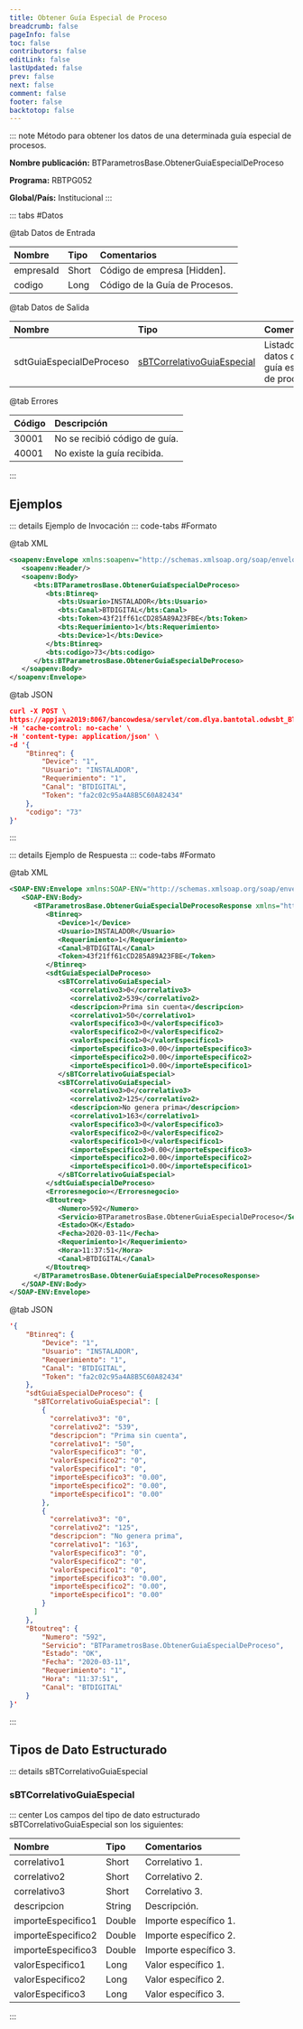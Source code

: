 ```yaml
---
title: Obtener Guía Especial de Proceso
breadcrumb: false
pageInfo: false
toc: false
contributors: false
editLink: false
lastUpdated: false
prev: false
next: false
comment: false
footer: false
backtotop: false
---
```


<!-- ABRE DATOS DEL MÉTODO -->
::: note Método para obtener los datos de una determinada guía especial de procesos.

**Nombre publicación:** BTParametrosBase.ObtenerGuiaEspecialDeProceso

**Programa:** RBTPG052

**Global/País:** Institucional
:::
<!-- CIERRA DATOS DEL MÉTODO -->

<!-- ABRE TABLA DE DATOS -->
::: tabs #Datos 

@tab Datos de Entrada

Nombre | Tipo | Comentarios
:--------- | :--------- | :---------
empresaId | Short | Código de empresa [Hidden].
codigo | Long | Código de la Guía de Procesos.

@tab Datos de Salida

Nombre | Tipo | Comentarios
:--------- | :----------- | :-----------
sdtGuiaEspecialDeProceso | [sBTCorrelativoGuiaEspecial](#sbtcorrelativoguiaespecial) | Listado de datos de la guía especial de proceso.

@tab Errores

Código | Descripción
:--------- | :-----------
30001 | No se recibió código de guía.
40001 | No existe la guía recibida.
::: 
<!-- CIERRA TABLA DE DATOS -->

## **Ejemplos**

<!-- ABRE EJEMPLO DE INVOCACIÓN -->
::: details Ejemplo de Invocación 
::: code-tabs #Formato

@tab XML
```xml
<soapenv:Envelope xmlns:soapenv="http://schemas.xmlsoap.org/soap/envelope/" xmlns:bts="http://uy.com.dlya.bantotal/BTSOA/">
   <soapenv:Header/>
   <soapenv:Body>
      <bts:BTParametrosBase.ObtenerGuiaEspecialDeProceso>
         <bts:Btinreq>
            <bts:Usuario>INSTALADOR</bts:Usuario>
            <bts:Canal>BTDIGITAL</bts:Canal>
            <bts:Token>43f21ff61cCD285A89A23FBE</bts:Token>
            <bts:Requerimiento>1</bts:Requerimiento>
            <bts:Device>1</bts:Device>
         </bts:Btinreq>
         <bts:codigo>73</bts:codigo>
      </bts:BTParametrosBase.ObtenerGuiaEspecialDeProceso>
   </soapenv:Body>
</soapenv:Envelope>
```

@tab JSON
```json
curl -X POST \
https://appjava2019:8067/bancowdesa/servlet/com.dlya.bantotal.odwsbt_BTParametrosBase_v1?ObtenerGuiaEspecialDeProceso \
-H 'cache-control: no-cache' \
-H 'content-type: application/json' \
-d '{
	"Btinreq": {
		"Device": "1",
		"Usuario": "INSTALADOR",
		"Requerimiento": "1",
		"Canal": "BTDIGITAL",
		"Token": "fa2c02c95a4A8B5C60A82434"
	},
	"codigo": "73"
}'
```
:::
<!-- CIERRA EJEMPLO DE INVOCACIÓN -->

<!-- ABRE EJEMPLO DE RESPUESTA -->
::: details Ejemplo de Respuesta 
::: code-tabs #Formato

@tab XML
```xml
<SOAP-ENV:Envelope xmlns:SOAP-ENV="http://schemas.xmlsoap.org/soap/envelope/" xmlns:xsd="http://www.w3.org/2001/XMLSchema" xmlns:SOAP-ENC="http://schemas.xmlsoap.org/soap/encoding/" xmlns:xsi="http://www.w3.org/2001/XMLSchema-instance">
   <SOAP-ENV:Body>
      <BTParametrosBase.ObtenerGuiaEspecialDeProcesoResponse xmlns="http://uy.com.dlya.bantotal/BTSOA/">
         <Btinreq>
            <Device>1</Device>
            <Usuario>INSTALADOR</Usuario>
            <Requerimiento>1</Requerimiento>
            <Canal>BTDIGITAL</Canal>
            <Token>43f21ff61cCD285A89A23FBE</Token>
         </Btinreq>
         <sdtGuiaEspecialDeProceso>
            <sBTCorrelativoGuiaEspecial>
               <correlativo3>0</correlativo3>
               <correlativo2>539</correlativo2>
               <descripcion>Prima sin cuenta</descripcion>
               <correlativo1>50</correlativo1>
               <valorEspecifico3>0</valorEspecifico3>
               <valorEspecifico2>0</valorEspecifico2>
               <valorEspecifico1>0</valorEspecifico1>
               <importeEspecifico3>0.00</importeEspecifico3>
               <importeEspecifico2>0.00</importeEspecifico2>
               <importeEspecifico1>0.00</importeEspecifico1>
            </sBTCorrelativoGuiaEspecial>
            <sBTCorrelativoGuiaEspecial>
               <correlativo3>0</correlativo3>
               <correlativo2>125</correlativo2>
               <descripcion>No genera prima</descripcion>
               <correlativo1>163</correlativo1>
               <valorEspecifico3>0</valorEspecifico3>
               <valorEspecifico2>0</valorEspecifico2>
               <valorEspecifico1>0</valorEspecifico1>
               <importeEspecifico3>0.00</importeEspecifico3>
               <importeEspecifico2>0.00</importeEspecifico2>
               <importeEspecifico1>0.00</importeEspecifico1>
            </sBTCorrelativoGuiaEspecial>
         </sdtGuiaEspecialDeProceso>
         <Erroresnegocio></Erroresnegocio>
         <Btoutreq>
            <Numero>592</Numero>
            <Servicio>BTParametrosBase.ObtenerGuiaEspecialDeProceso</Servicio>
            <Estado>OK</Estado>
            <Fecha>2020-03-11</Fecha>
            <Requerimiento>1</Requerimiento>
            <Hora>11:37:51</Hora>
            <Canal>BTDIGITAL</Canal>
         </Btoutreq>
      </BTParametrosBase.ObtenerGuiaEspecialDeProcesoResponse>
   </SOAP-ENV:Body>
</SOAP-ENV:Envelope>
```

@tab JSON
```json
'{
	"Btinreq": {
		"Device": "1",
		"Usuario": "INSTALADOR",
		"Requerimiento": "1",
		"Canal": "BTDIGITAL",
		"Token": "fa2c02c95a4A8B5C60A82434"
	},
	"sdtGuiaEspecialDeProceso": {
	  "sBTCorrelativoGuiaEspecial": [
		{
		  "correlativo3": "0",
		  "correlativo2": "539",
		  "descripcion": "Prima sin cuenta",
		  "correlativo1": "50",
		  "valorEspecifico3": "0",
		  "valorEspecifico2": "0",
		  "valorEspecifico1": "0",
		  "importeEspecifico3": "0.00",
		  "importeEspecifico2": "0.00",
		  "importeEspecifico1": "0.00"
		},
		{
		  "correlativo3": "0",
		  "correlativo2": "125",
		  "descripcion": "No genera prima",
		  "correlativo1": "163",
		  "valorEspecifico3": "0",
		  "valorEspecifico2": "0",
		  "valorEspecifico1": "0",
		  "importeEspecifico3": "0.00",
		  "importeEspecifico2": "0.00",
		  "importeEspecifico1": "0.00"
		}
	  ]
	},
	"Btoutreq": {
		"Numero": "592",
		"Servicio": "BTParametrosBase.ObtenerGuiaEspecialDeProceso",
		"Estado": "OK",
		"Fecha": "2020-03-11",
		"Requerimiento": "1",
		"Hora": "11:37:51",
		"Canal": "BTDIGITAL"
	}
}'
```
:::
<!-- CIERRA EJEMPLO DE RESPUESTA -->

## **Tipos de Dato Estructurado**

<!-- ABRE SDT -->
::: details sBTCorrelativoGuiaEspecial  

### sBTCorrelativoGuiaEspecial

::: center 
Los campos del tipo de dato estructurado sBTCorrelativoGuiaEspecial son los siguientes: 

Nombre | Tipo | Comentarios 
:--------- | :----------- | :----------- 
correlativo1 | Short | Correlativo 1. 
correlativo2 | Short | Correlativo 2. 
correlativo3 | Short | Correlativo 3. 
descripcion | String | Descripción. 
importeEspecifico1 | Double | Importe específico 1. 
importeEspecifico2 | Double | Importe específico 2. 
importeEspecifico3 | Double | Importe específico 3. 
valorEspecifico1 | Long | Valor específico 1. 
valorEspecifico2 | Long | Valor específico 2. 
valorEspecifico3 | Long | Valor específico 3. 
:::
<!-- CIERRA SDT -->